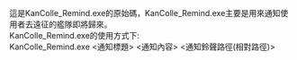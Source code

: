 這是KanColle_Remind.exe的原始碼，KanColle_Remind.exe主要是用來通知使用者去遠征的艦隊即將歸來。 \
KanColle_Remind.exe的使用方式下: \
KanColle_Remind.exe <通知標題> <通知內容> <通知鈴聲路徑(相對路徑)>

